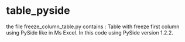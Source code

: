 # table_pyside
the file freeze_column_table.py contains :
Table with freeze first column using PySide like in Ms Excel. In this code using PySide version 1.2.2.
